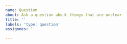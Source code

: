 ```yaml
---
name: Question
about: Ask a question about things that are unclear
title: ''
labels: 'type: question'
assignees: ''

---
```




